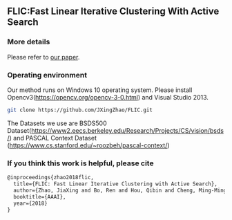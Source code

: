 ## FLIC:Fast Linear Iterative Clustering With Active Search

###  More details
Please refer to [our paper](https://arxiv.org/pdf/1612.01810.pdf).

### Operating environment
Our method runs on Windows 10 operating system. 
Please install Opencv3(https://opencv.org/opencv-3-0.html) and Visual Studio 2013.
```bash
git clone https://github.com/JXingZhao/FLIC.git
```

The Datasets we use are BSDS500 Dataset(https://www2.eecs.berkeley.edu/Research/Projects/CS/vision/bsds/) and PASCAL Context Dataset
(https://www.cs.stanford.edu/~roozbeh/pascal-context/)







### If you think this work is helpful, please cite
```latex
@inproceedings{zhao2018flic,
  title={FLIC: Fast Linear Iterative Clustering with Active Search},
  author={Zhao, JiaXing and Bo, Ren and Hou, Qibin and Cheng, Ming-Ming},
  booktitle={AAAI},
  year={2018}
}
```
